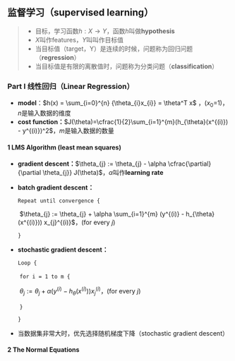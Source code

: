 ## 监督学习（supervised learning）

> - 目标，学习函数$h:X \to Y$，函数$h$叫做**hypothesis**
> - $X$叫作features，$Y$叫叫作目标值
>  - 当目标值（target，Y）是连续的时候，问题称为回归问题（**regression**）
> - 当目标值是有限的离散值时，问题称为分类问题（**classification**）

### Part I  线性回归（Linear Regression）

- **model**：$h(x) = \sum_{i=0}^{n} {\theta_{i}x_{i}} = \theta^T x$ ，($x_0$=1)，$n$是输入数据的维度
- **cost function：**$J(\theta)=\cfrac{1}{2}\sum_{i=1}^{m}(h_{\theta}(x^{(i)}) - y^{(i)})^2$，$m$是输入数据的数量

#### 1    LMS Algorithm (least mean squares) 

- **gradient descent：**$\theta_{j} := \theta_{j} - \alpha \cfrac{\partial}{\partial \theta_{j}} J(\theta)$，$\alpha$叫作**learning rate**

- **batch gradient descent：**

  `Repeat until convergence {`

  ​	$\theta_{j} := \theta_{j} + \alpha \sum_{i=1}^{m} (y^{(i)} - h_{\theta}(x^{(i)})) x_{j}^{(i)}$，(for every $j$)

  `}`

- **stochastic gradient descent：**

  `Loop {`

  ​	`for i = 1 to m {`

  ​		$\theta_{j} := \theta_{j} + \alpha (y^{(i)} - h_{\theta}(x^{(i)})) x_{j}^{(i)}$，(for every $j$)

  ​	`}`

  `}`

- 当数据集非常大时，优先选择随机梯度下降（stochastic gradient descent）

#### 2    The Normal Equations

